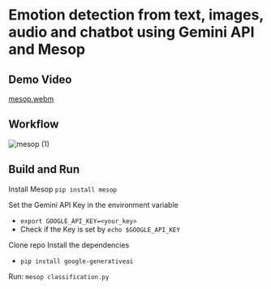 # Emotion detection from text, images, audio and chatbot using Gemini API and Mesop

## Demo Video
[mesop.webm](https://github.com/user-attachments/assets/1a140a12-c2bd-4574-8f95-db81623cf5a6)

## Workflow

![mesop (1)](https://github.com/user-attachments/assets/d106bc56-4b32-4d3a-ab74-766d340a4fab)

## Build and Run

Install Mesop `pip install mesop`

Set the Gemini API Key in the environment variable
* `export GOOGLE_API_KEY=<your_key>`
* Check if the Key is set by `echo $GOOGLE_API_KEY`

Clone repo
Install the dependencies
* `pip install google-generativeai`

Run: `mesop classification.py`

